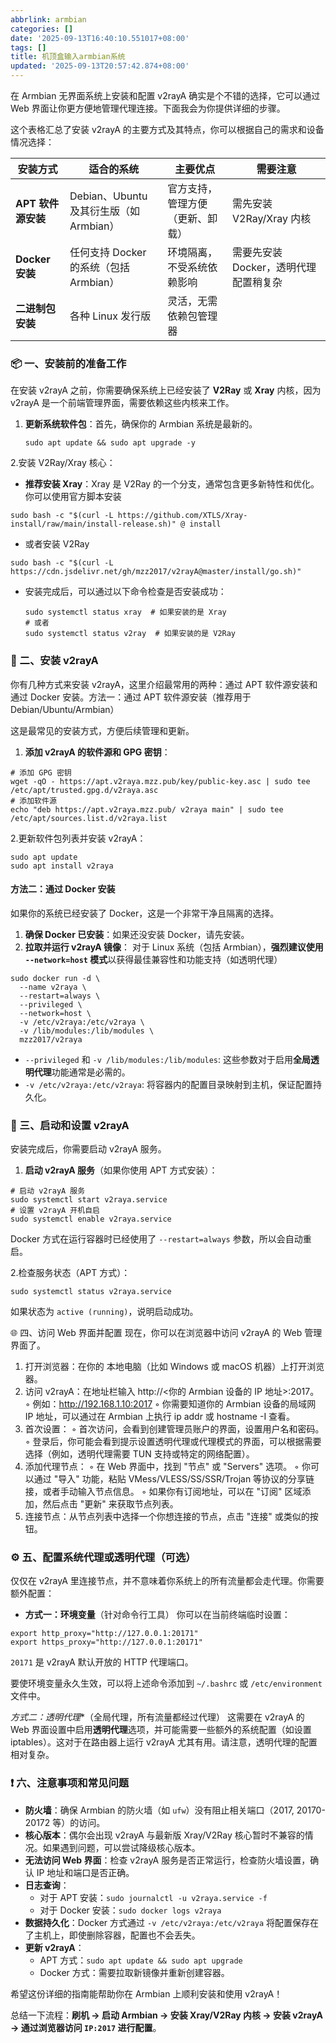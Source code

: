 ```yaml
---
abbrlink: armbian
categories: []
date: '2025-09-13T16:40:10.551017+08:00'
tags: []
title: 机顶盒输入armbian系统
updated: '2025-09-13T20:57:42.874+08:00'
---
```

在 Armbian 无界面系统上安装和配置 v2rayA 确实是个不错的选择，它可以通过 Web 界面让你更方便地管理代理连接。下面我会为你提供详细的步骤。

这个表格汇总了安装 v2rayA 的主要方式及其特点，你可以根据自己的需求和设备情况选择：


| 安装方式           | 适合的系统                              | 主要优点                         | 需要注意                              |
| ------------------ | --------------------------------------- | -------------------------------- | ------------------------------------- |
| **APT 软件源安装** | Debian、Ubuntu 及其衍生版（如 Armbian） | 官方支持，管理方便（更新、卸载） | 需先安装 V2Ray/Xray 内核              |
| **Docker 安装**    | 任何支持 Docker 的系统（包括 Armbian）  | 环境隔离，不受系统依赖影响       | 需要先安装 Docker，透明代理配置稍复杂 |
| **二进制包安装**   | 各种 Linux 发行版                       | 灵活，无需依赖包管理器           |                                       |

### 📦 一、安装前的准备工作

在安装 v2rayA 之前，你需要确保系统上已经安装了 **V2Ray** 或 **Xray** 内核，因为 v2rayA 是一个前端管理界面，需要依赖这些内核来工作。

1. **更新系统软件包**：首先，确保你的 Armbian 系统是最新的。

   ```
   sudo apt update && sudo apt upgrade -y
   ```

2.安装 V2Ray/Xray 核心：

* **推荐安装 Xray**：Xray 是 V2Ray 的一个分支，通常包含更多新特性和优化。你可以使用官方脚本安装

```
sudo bash -c "$(curl -L https://github.com/XTLS/Xray-install/raw/main/install-release.sh)" @ install
```

* 或者安装 V2Ray

```
sudo bash -c "$(curl -L https://cdn.jsdelivr.net/gh/mzz2017/v2rayA@master/install/go.sh)"
```

* 安装完成后，可以通过以下命令检查是否安装成功：

  ```
  sudo systemctl status xray  # 如果安装的是 Xray
  # 或者
  sudo systemctl status v2ray  # 如果安装的是 V2Ray
  ```

### 🔧 二、安装 v2rayA

你有几种方式来安装 v2rayA，这里介绍最常用的两种：通过 APT 软件源安装和通过 Docker 安装。方法一：通过 APT 软件源安装（推荐用于 Debian/Ubuntu/Armbian）

这是最常见的安装方式，方便后续管理和更新。

1. **添加 v2rayA 的软件源和 GPG 密钥**：

```
# 添加 GPG 密钥
wget -qO - https://apt.v2raya.mzz.pub/key/public-key.asc | sudo tee /etc/apt/trusted.gpg.d/v2raya.asc
# 添加软件源
echo "deb https://apt.v2raya.mzz.pub/ v2raya main" | sudo tee /etc/apt/sources.list.d/v2raya.list
```

2.更新软件包列表并安装 v2rayA：

```
sudo apt update
sudo apt install v2raya
```

#### 方法二：通过 Docker 安装

如果你的系统已经安装了 Docker，这是一个非常干净且隔离的选择。

1. **确保 Docker 已安装**：如果还没安装 Docker，请先安装。
2. **拉取并运行 v2rayA 镜像**：
   对于 Linux 系统（包括 Armbian），**强烈建议使用 `--network=host` 模式**以获得最佳兼容性和功能支持（如透明代理）

```
sudo docker run -d \
  --name v2raya \
  --restart=always \
  --privileged \
  --network=host \
  -v /etc/v2raya:/etc/v2raya \
  -v /lib/modules:/lib/modules \
  mzz2017/v2raya
```

* `--privileged` 和 `-v /lib/modules:/lib/modules`: 这些参数对于启用**全局透明代理**功能通常是必需的。
* `-v /etc/v2raya:/etc/v2raya`: 将容器内的配置目录映射到主机，保证配置持久化。

### 🚀 三、启动和设置 v2rayA

安装完成后，你需要启动 v2rayA 服务。

1. **启动 v2rayA 服务**（如果你使用 APT 方式安装）：

```
# 启动 v2rayA 服务
sudo systemctl start v2raya.service
# 设置 v2rayA 开机自启
sudo systemctl enable v2raya.service
```

Docker 方式在运行容器时已经使用了 `--restart=always` 参数，所以会自动重启。

2.检查服务状态（APT 方式）：

```
sudo systemctl status v2raya.service
```

如果状态为 `active (running)`，说明启动成功。

🌐 四、访问 Web 界面并配置
现在，你可以在浏览器中访问 v2rayA 的 Web 管理界面了。

1. 打开浏览器：在你的 本地电脑（比如 Windows 或 macOS 机器）上打开浏览器。
2. 访问 v2rayA：在地址栏输入 http://<你的 Armbian 设备的 IP 地址>:2017。
   ◦ 例如：http://192.168.1.10:2017
   ◦ 你需要知道你的 Armbian 设备的局域网 IP 地址，可以通过在 Armbian 上执行 ip addr 或 hostname -I 查看。
3. 首次设置：
   ◦ 首次访问，会看到创建管理员账户的界面，设置用户名和密码。
   ◦ 登录后，你可能会看到提示设置透明代理或代理模式的界面，可以根据需要选择（例如，透明代理需要 TUN 支持或特定的网络配置）。
4. 添加代理节点：
   ◦ 在 Web 界面中，找到 "节点" 或 "Servers" 选项。
   ◦ 你可以通过 "导入" 功能，粘贴 VMess/VLESS/SS/SSR/Trojan 等协议的分享链接，或者手动输入节点信息。
   ◦ 如果你有订阅地址，可以在 "订阅" 区域添加，然后点击 "更新" 来获取节点列表。
5. 连接节点：从节点列表中选择一个你想连接的节点，点击 "连接" 或类似的按钮。

### ⚙️ 五、配置系统代理或透明代理（可选）

仅仅在 v2rayA 里连接节点，并不意味着你系统上的所有流量都会走代理。你需要额外配置：

* **方式一：环境变量**（针对命令行工具）
  你可以在当前终端临时设置：

```
export http_proxy="http://127.0.0.1:20171"
export https_proxy="http://127.0.0.1:20171"
```

`20171` 是 v2rayA 默认开放的 HTTP 代理端口。

要使环境变量永久生效，可以将上述命令添加到 `~/.bashrc` 或 `/etc/environment` 文件中。

*方式二：透明代理**（全局代理，所有流量都经过代理）
这需要在 v2rayA 的 Web 界面设置中启用**透明代理**选项，并可能需要一些额外的系统配置（如设置 iptables）。这对于在路由器上运行 v2rayA 尤其有用。请注意，透明代理的配置相对复杂。

### ❗ 六、注意事项和常见问题

* **防火墙**：确保 Armbian 的防火墙（如 `ufw`）没有阻止相关端口（2017, 20170-20172 等）的访问。
* **核心版本**：偶尔会出现 v2rayA 与最新版 Xray/V2Ray 核心暂时不兼容的情况。如果遇到问题，可以尝试降级核心版本。
* **无法访问 Web 界面**：检查 v2rayA 服务是否正常运行，检查防火墙设置，确认 IP 地址和端口是否正确。
* **日志查询**：
  * 对于 APT 安装：`sudo journalctl -u v2raya.service -f`
  * 对于 Docker 安装：`sudo docker logs v2raya`
* **数据持久化**：Docker 方式通过 `-v /etc/v2raya:/etc/v2raya` 将配置保存在了主机上，即使删除容器，配置也不会丢失。
* **更新 v2rayA**：
  * APT 方式：`sudo apt update && sudo apt upgrade`
  * Docker 方式：需要拉取新镜像并重新创建容器。

希望这份详细的指南能帮助你在 Armbian 上顺利安装和使用 v2rayA！

总结一下流程：**刷机 -> 启动 Armbian -> 安装 Xray/V2Ray 内核 -> 安装 v2rayA -> 通过浏览器访问 `IP:2017` 进行配置**。
